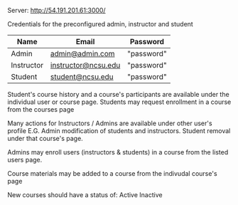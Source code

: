 
Server:
http://54.191.201.61:3000/

Credentials for the preconfigured admin, instructor and student

| Name       | Email               | Password   |
|------------|---------------------|------------|
| Admin      | admin@admin.com     | "password" | 
| Instructor | instructor@ncsu.edu | "password" | 
| Student    | student@ncsu.edu    | "password" | 

Student's course history and a course's participants are available under the individual user or course page.
Students may request enrollment in a course from the courses page


Many actions for Instructors / Admins are available under other user's profile E.G. Admin modification of students and instructors. Student removal under that course's page.

Admins may enroll users (instructors & students) in a course from the listed users page. 

Course materials may be added to a course from the indivudal course's page

New courses should have a status of:
Active
Inactive
